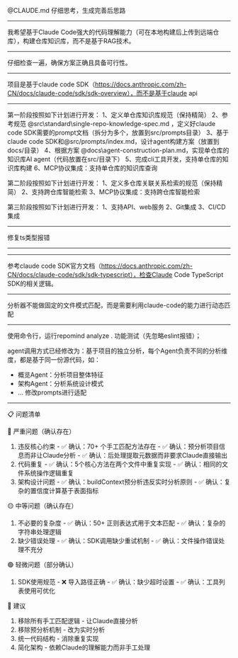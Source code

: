 @CLAUDE.md 仔细思考，生成完善后思路 

*************************************


我希望基于Claude Code强大的代码理解能力（可在本地构建后上传到远端仓库），构建仓库知识库，而不是基于RAG技术。
*************************************

仔细检查一遍，确保方案正确且具备可行性。

*************************************
项目是基于claude code SDK（https://docs.anthropic.com/zh-CN/docs/claude-code/sdk/sdk-overview），而不是基于claude api

*************************************
第一阶段按照如下计划进行开发：
1、定义单仓库知识库规范（保持精简）
2、参考规范 @src\standard\single-repo-knowledge-spec.md ，定义好claude code SDK需要的prompt文档（拆分为多个，放置到src/prompts目录）
3、基于claude code SDK和@src/prompts/index.md，设计agent构建方案（放置到docs/目录）
4、根据方案 @docs\agent-construction-plan.md，实现单仓库的知识库AI agent（代码放置在src/目录下）
5、完成cli工具开发，支持单仓库的知识库构建
6、MCP协议集成：支持单仓库的知识库查询

第二阶段按照如下计划进行开发：
1、定义多仓库关联关系检索的规范（保持精简）
2、支持跨仓库智能检索
3、MCP协议集成：支持跨仓库智能检索


第三阶段按照如下计划进行开发：
1、支持API、web服务
2、Git集成
3、CI/CD集成

*************************************
修复ts类型报错

*************************************


*************************************
参考claude code SDK官方文档（https://docs.anthropic.com/zh-CN/docs/claude-code/sdk/sdk-typescript），检查Claude Code TypeScript SDK的相关逻辑。


*************************************
分析器不能做固定的文件模式匹配，而是需要利用claude-code的能力进行动态匹配  

*************************************

使用命令行，运行repomind analyze . 功能测试（先忽略eslint报错）；


agent调用方式已经修改为：基于项目的独立分析，每个Agent负责不同的分析维度，都是基于同一份源代码，如：
  - 概览Agent：分析项目整体特征
  - 架构Agent：分析系统设计模式
  - ...
修改prompts进行适配

*************************************

  📋 问题清单

  🔴 严重问题（确认存在）

  1. 违反核心约束
    - ✅ 确认：70+ 个手工匹配方法存在
    - ✅ 确认：预分析项目信息而非让Claude分析
    - ✅ 确认：后处理提取元数据而非要求Claude直接输出
  2. 代码重复
    - ✅ 确认：5个核心方法在两个文件中重复实现
    - ✅ 确认：相同的文件系统操作逻辑重复
  3. 架构设计问题
    - ✅ 确认：buildContext预分析违反实时分析原则
    - ✅ 确认：复杂的置信度计算基于表面指标

  🟡 中等问题（确认存在）

  1. 不必要的复杂度
    - ✅ 确认：50+ 正则表达式用于文本匹配
    - ✅ 确认：复杂的字符串处理逻辑
  2. 缺少错误处理
    - ✅ 确认：SDK调用缺少重试机制
    - ✅ 确认：文件操作错误处理不充分

  🟢 轻微问题（部分确认）

  1. SDK使用规范
    - ❌ 导入路径正确
    - ✅ 确认：缺少超时设置
    - ✅ 确认：工具列表使用可优化

  🎯 建议
  1. 移除所有手工匹配逻辑 - 让Claude直接分析
  2. 移除预分析机制 - 改为实时分析
  3. 统一代码结构 - 消除重复实现
  4. 简化架构 - 依赖Claude的理解能力而非手工处理
